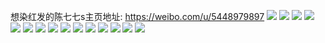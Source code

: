 想染红发的陈七七s主页地址: https://weibo.com/u/5448979897 
![](https://wx4.sinaimg.cn/mw2000/005WLmAxly1h7hy3kl6gyj30u014f7cs.jpg) 
![](https://wx4.sinaimg.cn/mw2000/005WLmAxly1h7hy3hs0e4j30u013zdqs.jpg) 
![](https://wx4.sinaimg.cn/mw2000/005WLmAxly1h7hy3n5qcxj30u013zdof.jpg) 
![](https://wx4.sinaimg.cn/mw2000/005WLmAxly1h7d3pqk02qj30u0140dhv.jpg) 
![](https://wx4.sinaimg.cn/mw2000/005WLmAxly1h7d3pugtsmj30tk13f76a.jpg) 
![](https://wx4.sinaimg.cn/mw2000/005WLmAxly1h7d3qcgt21j30u0141t9u.jpg) 
![](https://wx4.sinaimg.cn/mw2000/005WLmAxly1h7d3pl38sxj30u0140wfp.jpg) 
![](https://wx4.sinaimg.cn/mw2000/005WLmAxly1h7a2f9nsyqj30u0140wh0.jpg) 
![](https://wx4.sinaimg.cn/mw2000/005WLmAxly1h7a2f5utsvj30u0140dzm.jpg) 
![](https://wx4.sinaimg.cn/mw2000/005WLmAxly1h7a2f19rj4j30u013zdi0.jpg) 
![](https://wx4.sinaimg.cn/mw2000/005WLmAxly1h7a2fez9zsj30u0140q4z.jpg) 
![](https://wx4.sinaimg.cn/mw2000/005WLmAxly1h736bhmkpxj30qo0zk79g.jpg) 
![](https://wx4.sinaimg.cn/mw2000/005WLmAxly1h736bihiatj30qo0zk76z.jpg) 
![](https://wx4.sinaimg.cn/mw2000/005WLmAxly1h736bjecajj30qo0zkaef.jpg) 
![](https://wx4.sinaimg.cn/mw2000/005WLmAxly1h736bgrz2sj30u0140gtt.jpg) 
